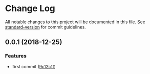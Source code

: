 # Change Log

All notable changes to this project will be documented in this file. See [standard-version](https://github.com/conventional-changelog/standard-version) for commit guidelines.

<a name="0.0.1"></a>
## 0.0.1 (2018-12-25)


### Features

* first commit ([9c12c1f](https://github.com/Lighting-Jack/node-transport-proxy/commit/9c12c1f))
